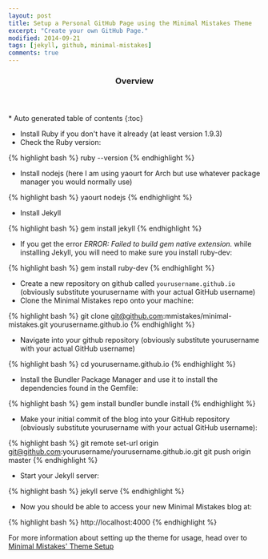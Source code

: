 ```yaml
---
layout: post
title: Setup a Personal GitHub Page using the Minimal Mistakes Theme
excerpt: "Create your own GitHub Page."
modified: 2014-09-21
tags: [jekyll, github, minimal-mistakes]
comments: true
---
```


<section id="table-of-contents" class="toc">
  <header>
    <h3>Overview</h3>
  </header>
<div id="drawer" markdown="1">
*  Auto generated table of contents
{:toc}
</div>
</section><!-- /#table-of-contents -->

* Install Ruby if you don't have it already (at least version 1.9.3)
* Check the Ruby version:

{% highlight bash %}
ruby --version
{% endhighlight %}

* Install nodejs (here I am using yaourt for Arch but use whatever package manager you would normally use)

{% highlight bash %}
yaourt nodejs
{% endhighlight %}

* Install Jekyll

{% highlight bash %}
gem install jekyll
{% endhighlight %}

* If you get the error *ERROR: Failed to build gem native extension.* while installing Jekyll, you will need to make sure you install ruby-dev:

{% highlight bash %}
gem install ruby-dev
{% endhighlight %}

* Create a new repository on github called `yourusername.github.io` (obviously substitute yourusername with your actual GitHub username)
* Clone the Minimal Mistakes repo onto your machine:

{% highlight bash %}
git clone git@github.com:mmistakes/minimal-mistakes.git yourusername.github.io
{% endhighlight %}

* Navigate into your github repository (obviously substitute yourusername with your actual GitHub username)

{% highlight bash %}
cd yourusername.github.io
{% endhighlight %}

* Install the Bundler Package Manager and use it to install the dependencies found in the Gemfile:

{% highlight bash %}
gem install bundler
bundle install
{% endhighlight %}

 * Make your initial commit of the blog into your GitHub repository (obviously substitute yourusername with your actual GitHub username):

{% highlight bash %}
git remote set-url origin git@github.com:yourusername/yourusername.github.io.git
git push origin master
{% endhighlight %}

 * Start your Jekyll server:

{% highlight bash %}
jekyll serve
{% endhighlight %}

* Now you should be able to access your new Minimal Mistakes blog at:

{% highlight bash %}
http://localhost:4000
{% endhighlight %}

For more information about setting up the theme for usage, head over to [Minimal Mistakes' Theme Setup](http://mmistakes.github.io/minimal-mistakes/theme-setup/)
